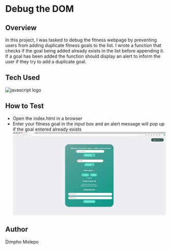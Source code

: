 # Debug the DOM

## Overview
In this project, I was tasked to debug the fitness webpage by preventing users from adding duplicate fitness goals to the list. I wrote a function that checks if the goal being added already exists in the list before appending it. If a goal has been added the function should display an alert to inform the user if they try to add a duplicate goal.

## Tech Used
 <div align="left">
  <img src="https://cdn.jsdelivr.net/gh/devicons/devicon/icons/javascript/javascript-original.svg" height="40" alt="javascript logo"  />
</div>

## How to Test 
+ Open the index.html in a browser
+ Enter your fitness goal in the input box and an alert message will pop up if the goal entered already exists
![](./Debug%20the%20DOM/JSL02_Solution.gif)

## Author
Dimpho Molepo